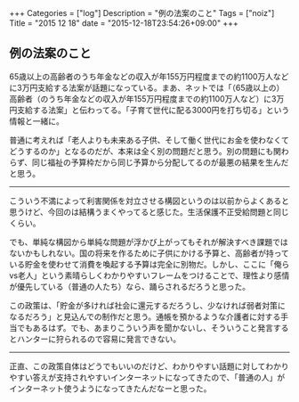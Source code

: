 +++
Categories = ["log"]
Description = "例の法案のこと"
Tags = ["noiz"]
Title = "2015 12 18"
date = "2015-12-18T23:54:26+09:00"
+++

## 例の法案のこと
65歳以上の高齢者のうち年金などの収入が年155万円程度までの約1100万人などに3万円支給する法案が話題になっている。まあ、ネットでは「（65歳以上の）高齢者（のうち年金などの収入が年155万円程度までの約1100万人など）に3万円支給する法案」と伝わってる。「子育て世代に配る3000円を打ち切る」という情報と一緒に。

普通に考えれば「老人よりも未来ある子供、そして働く世代にお金を使わなくてどうするのか」となるのだが、本来は全く別の問題だと思う。別の問題にも関わらず、同じ福祉の予算枠だから同じ予算から分配してるのが最悪の結果を生んだと思う。

----

こういう不満によって利害関係を対立させる構図というのは以前からよくあると思うけど、今回のは結構うまくやってると感じた。生活保護不正受給問題と同じくらい。

でも、単純な構図から単純な問題が浮かび上がってもそれが解決すべき課題ではないかもしれない。国の将来を作るために子供にかける予算と、高齢者が持っている貯金を使わせて消費を喚起する予算は完全に別物だ。しかし、ここに「俺らvs老人」という素晴らしくわかりやすいフレームをつけることで、理性より感情が優先している（普通の人たち）なら、踊らされるだろうと思った。

この政策は、「貯金が多ければ社会に還元するだろうし、少なければ弱者対策になるだろう」と見込んでの制作だと思う。通帳を預かるような介護者に対する手当でもあるはず。でも、あまりこういう声を聞かないし、そういうこと発言するとハンターに狩られるので容易に発言できない。

----

正直、この政策自体はどうでもいいのだけど、わかりやすい話題に対してわかりやすい答えが支持されやすいインターネットになってきたので、「普通の人」がインターネット使うようになってきたんだなーと思った。